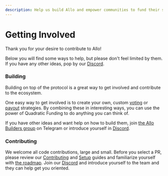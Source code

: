 ```yaml
---
description: Help us build Allo and empower communities to fund their shared needs
---
```


# Getting Involved

Thank you for your desire to contribute to Allo!

Below you will find some ways to help, but please don't feel limited by them. If you have any other ideas, pop by our [Discord](https://discord.gg/gitcoin).

### Building

Building on top of the protocol is a great way to get involved and contribute to the ecosystem.

One easy way to get involved is to create your own, custom [voting](../core-concepts/voting-strategy/) or [payout](../core-concepts/payout-strategy/) strategies. By combining these in interesting ways, you can use the power of Quadratic Funding to do anything you can think of.

If you have other ideas and want help on how to build them, join [the Allo Builders group](https://t.me/+IExiDL8CTnFhZjcx) on Telegram or introduce yourself in [Discord](https://discord.com/invite/gitcoin).

### Contributing

We welcome all code contributions, large and small. Before you select a PR, please review our [Contributing](https://github.com/allo-protocol/contracts) and [Setup](https://github.com/allo-protocol/contracts) guides and familiarize yourself with [the roadmap](https://github.com/orgs/gitcoinco/projects/8/views/2). Join our [Discord](https://discord.com/invite/gitcoin) and introduce yourself to the team and they can help get you oriented.
